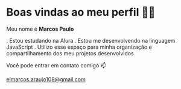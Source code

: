 
# Boas vindas ao meu perfil 💙💙
Meu nome é **Marcos Paulo**

.  Estou estudando na Alura
.  Estou me desenvolvendo na linguagem JavaScript
.  Utilizo esse espaço para minha organização e compartilhamento dos meu projetos desenvolvidos

Você pode entrar em contato comigo 📫

elmarcos.araujo108@gmail.com
